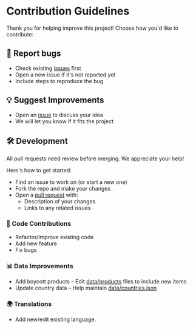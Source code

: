 # Contribution Guidelines

Thank you for helping improve this project! Choose how you'd like to contribute:

## 🐛 Report bugs

- Check existing [issues](https://github.com/yaqiin/boycott/issues) first
- Open a new issue if it's not reported yet
- Include steps to reproduce the bug

## 💡 Suggest Improvements

- Open an [issue](https://github.com/yaqiin/boycott/issues) to discuss your idea
- We will let you know if it fits the project

## 🛠️ Development

All pull requests need review before merging. We appreciate your help!

Here's how to get started:

- Find an issue to work on (or start a new one)
- Fork the repo and make your changes
- Open a [pull request](https://github.com/yaqiin/boycott/pulls) with:
  - Description of your changes
  - Links to any related issues

### 🚀 Code Contributions

- Refactor/Improve existing code
- Add new feature
- Fix bugs

### 📊 Data Improvements

- Add boycott products – Edit [data/products](data/products/) files to include
  new items
- Update country data – Help maintain [data/countries.json](data/countries.json)

### 🌍 Translations

- Add new/edit existing language.
